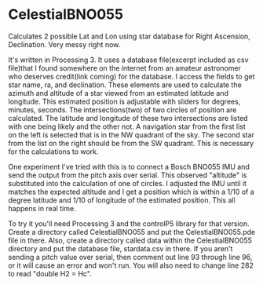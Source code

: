 # CelestialBNO055
Calculates 2 possible Lat and Lon using star database for Right Ascension, Declination. Very messy right now. 

It's written in Processing 3.  It uses a database file(excerpt included as csv file)that I found somewhere on the internet from an amateur astronomer who deserves credit(link coming) for the database.  I access the fields to get star name, ra, and declination. These elements are used to calculate the azimuth and altitude of a star viewed from an estimated latitude and longitude.  This estimated position is adjustable with sliders for degrees, minutes, seconds.  The intersections(two) of two circles of position are calculated. The latitude and longitude of these two intersections are listed with one being likely and the other not.  A navigation star from the first list on the left is selected that is in the NW quadrant of the sky.  The second star from the list on the right should be from the SW quadrant.  This is necessary for the calculations to work.  

One experiment I've tried with this is to connect a Bosch BNO055 IMU and send the output from the pitch axis over serial.  This observed "altitude" is substituted into the calculation of one of circles. I adjusted the IMU until it matches the expected altitude and I get a position which is within a 1/10 of a degree latitude and 1/10 of longitude of the estimated position.  This all happens in real time.

To try it you'll need Processing 3 and the controlP5 library for that version.  Create a directory called CelestialBNO055 and put the CelestialBNO055.pde file in there.  Also, create a directory called data within the CelestialBNO055 directory and put the database file, stardata.csv in there.  If you aren't sending a pitch value over serial, then comment out line 93 through line 96, or it will cause an error and won't run.  You will also need to change line 282 to read "double H2 = Hc".   
